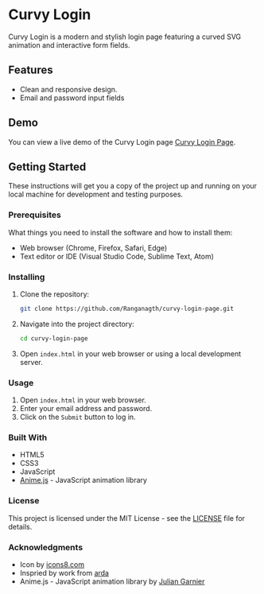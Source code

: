 # Curvy Login

Curvy Login is a modern and stylish login page featuring a curved SVG animation and interactive form fields.

## Features

- Clean and responsive design.
- Email and password input fields

## Demo

You can view a live demo of the Curvy Login page [Curvy Login Page](https://curvy-login.xtgem.com/).

## Getting Started

These instructions will get you a copy of the project up and running on your local machine for development and testing purposes.

### Prerequisites

What things you need to install the software and how to install them:

- Web browser (Chrome, Firefox, Safari, Edge)
- Text editor or IDE (Visual Studio Code, Sublime Text, Atom)

### Installing

1. Clone the repository:

   ```bash
   git clone https://github.com/Ranganagth/curvy-login-page.git
   ```

2. Navigate into the project directory:
   ```bash
   cd curvy-login-page
   ```

3. Open `index.html` in your web browser or using a local development server.

### Usage

1. Open `index.html` in your web browser.
2. Enter your email address and password.
4. Click on the `Submit` button to log in.

### Built With

- HTML5
- CSS3
- JavaScript
- [Anime.js](https://animejs.com/) - JavaScript animation library

### License

This project is licensed under the MIT License - see the [LICENSE](LICENSE) file for details.

### Acknowledgments

- Icon by [icons8.com](https://icons8.com/icons/set/r)
- Inspried by work from [arda](https://codepen.io/Ardacodeexeeeesnn)
- Anime.js - JavaScript animation library by [Julian Garnier](https://animejs.com/)
